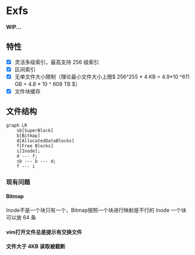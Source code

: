 # Exfs

**WIP...**

## 特性

- [x] 灵活多级索引，最高支持 256 级索引
- [x] 区间索引
- [x] 无单文件大小限制（理论最小文件大小上限$ 256^255 * 4 KB = 4.9*10 ^611 GB = 4.8 * 10 ^ 608 TB $）
- [x] 文件块缓存

## 文件结构

```mermaid
graph LR
    sb[SuperBlock]
    b[Bitmap]
    d[AllocatedDataBlocks]
    f[Free Blocks]
    i[Inode];
    d --- f;
    sb --- b --- d;
    f --- i
```

### 现有问题

#### Bitmap

Inode不是一个块只有一个，Bitmap按照一个块进行映射是不行的
Inode 一个块可以放 64 条

#### vim打开文件总是提示有交换文件

#### 文件大于 4KB 读取被截断